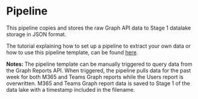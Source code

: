 # Pipeline

This pipeline copies and stores the raw Graph API data to Stage 1 datalake storage in JSON format.  

The tutorial explaining how to set up a pipeline to extract your own data or how to use this pipeline template, can be found [here](https://github.com/microsoft/OpenEduAnalytics/blob/c663f9a342a134e940a106d4a5c3f453c9e78b78/modules/Microsoft_Graph/docs/documents/Graph%20Reports%20API%20Tutorial.pdf).

<strong> Notes: </strong> The pipeline template can be manually triggered to query data from the Graph Reports API. When triggered, the pipeline pulls data for the past week for both M365 and Teams Graph reports while the Users report is overwritten. M365 and Teams Graph report data is saved to Stage 1 of the data lake with a timestamp included in the filename.
